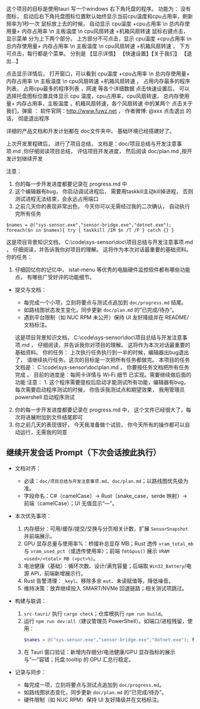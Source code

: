 这个项目的目标是使用tauri  写一个windows 右下角托盘的程序。 功能为：
没有图标， 启动后右下角托盘图标位置默认始终显示当前cpu温度和cpu占用率，刷新频率为1秒一次
鼠标放上去的时候， 自动显示 cpu温度 +cpu占用率 \n 总内存使用量+  内存占用率 \n  主板温度 \n cpu风扇转速 +机箱风扇转速
鼠标右键点击， 显示菜单 分为上下两个部分， 上方部分不可点击，显示 cpu温度 +cpu占用率 \n 总内存使用量+  内存占用率 \n  主板温度 \n cpu风扇转速 +机箱风扇转速 ， 下方可点击，每行都是个菜单。 分别是 【显示详情】 【快速设置】【关于我们】 【退出...】


点击显示详情后， 打开窗口，可以看到  cpu温度 +cpu占用率 \n 总内存使用量+  内存占用率 \n  主板温度 \n cpu风扇转速 +机箱风扇转速 ， 占用内存最多的程序列表， 占用cpu最多的程序列表  ，网速 等各个详细数据
点击快速设置后， 可以选择托盘图标位置具体显示  cpu 温度，cpu占用率，cpu风扇转速， 总内存使用量+  内存占用率，主板温度 ，机箱风扇转速，各个风扇转速  中的某两个
点击关于我们，弹窗 ： 软件官网：http://www.fuwz.net ， 作者微博: @xxx 
点击退出 的话， 彻底退出程序

详细的产品文档和开发计划都在 doc文件夹中。 基础环境已经搭建好了。 

上次开发里程碑后， 进行了项目总结， 文档是：doc/项目总结与开发注意事项.md ,你仔细阅读项目总结， 评估项目开发进度， 然后阅读 doc/plan.md ,按开发计划继续开发
 

注意：
1. 你的每一步开发进度都要记录在 progress.md 中
2.  这个编辑器有bug， 你启动调试进程后， 需要用taskkill主动kill掉进程， 否则测试进程无法结束，会永远占用端口
3. 之前几天你的表现非常出色， 今天你可以无需经过我的二次确认， 自动执行完所有任务

```
$names = @("sys-sensor.exe","sensor-bridge.exe","dotnet.exe"); foreach($n in $names){ try { taskkill /IM $n /T /F } catch {} }
```
这是项目背景知识文档， C:\code\sys-sensor\doc\项目总结与开发注意事项.md ， 仔细阅读，并告诉我你对项目的理解。 这将作为本次对话最重要的基础资料。
你的任务：
1. 仔细回忆你的记忆中， istat-menu 等优秀的电脑硬件监控软件都有哪些功能点， 有哪些广受好评的功能细节。

 - 提交与文档： 
   - 每完成一个小项，立刻将要点与测试点追加到 `doc/progress.md` 结尾。 
   - 如路线图状态发生变化，同步更新 `doc/plan.md` 的“已完成/待办”。 
   - 遇到平台限制（如 NUC RPM 未公开）保持 UI 友好降级并在 README/文档标注。

   这是项目背景知识文档， C:\code\sys-sensor\doc\项目总结与开发注意事项.md ， 仔细阅读，并告诉我你对项目的理解。 这将作为本次对话最重要的基础资料。
你的任务：
上次执行任务执行到一半的时候，编辑器出bug退出了， 请继续执行任务。这次的目标是一次把所有任务都做完。 本项目的任务文档是： C:\code\sys-sensor\doc\plan.md ， 你要按任务文档把所有任务完成 。 目前的进度是：每网卡详情与 Wi‑Fi 细节 已实现。需要继续做后面的功能
注意： 1.  这个程序需要提权后启动才能测试所有功能，编辑器有bug，每次需要启动程序测试的时候， 你告诉我测试点和期望效果， 我用管理员powershell 启动程序测试
2. 你的每一步开发进度都要记录在 progress.md 中， 这个文件已经很大了，每次将进展附加到文件结尾即可
3. 你之前几天的表现很好， 今天我准备做个试验， 你今天所有的操作都可以自动运行，无需我的同意




## 继续开发会话 Prompt（下次会话按此执行）

 - 文档对齐：
   - 必读：`doc/项目总结与开发注意事项.md`、`doc/plan.md`；以路线图优先级为准。
   - 字段命名：C#（camelCase）→ Rust（snake_case，serde 映射）→ 前端（camelCase）；UI 无值显示“—”。

 - 本次优先事项：
   1) 内存细分：可用/缓存/提交/交换与分页相关计数，扩展 `SensorSnapshot` 并前端展示。
   2) GPU 显存总量与使用率%：桥接补总显存 MB；Rust 透传 `vram_total_mb` 与 `vram_used_pct`（或透传使用率）；前端 `fmtGpus()` 展示 `VRAM <used>/<total> MB (<pct>%)`。
   3) 电池健康（基础）：循环次数、设计/满充容量；后端取 `Win32_Battery`/电源 API，前端新增展示行。
   4) Rust 告警清理：`_keyl`、移除多余 `mut`、未读赋值等，降低噪音。
   5) 维持决策：放弃继续投入 SMART/NVMe 回退链路；相关测试项跳过。

 - 构建与联调：
   1) `src-tauri/` 执行 `cargo check`；仓库根执行 `npm run build`。
   2) 运行 `npm run dev:all`（建议管理员 PowerShell）。如端口/进程残留，使用：
      ```powershell
      $names = @("sys-sensor.exe","sensor-bridge.exe","dotnet.exe"); foreach($n in $names){ try { taskkill /IM $n /T /F } catch {} }
      ```
   3) 在 Tauri 窗口验证：新增内存细分/电池健康/GPU 显存指标的展示与“—”容错；托盘 tooltip 的 GPU 汇总行稳定。

 - 记录与同步：
   - 每完成一项，立刻将要点与测试点追加到 `doc/progress.md`。
   - 如路线图状态变化，同步更新 `doc/plan.md` 的“已完成/待办”。
   - 硬件限制（如 NUC RPM）保持 UI 友好降级并在文档标注。
